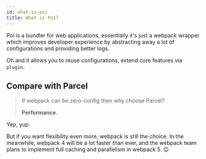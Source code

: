 ```yaml
---
id: what-is-poi
title: What is Poi?
---
```


Poi is a bundler for web applications, essentially it's just a webpack wrapper which improves developer experience by abstracting away a lot of configurations and providing better logs.

Oh and it allows you to reuse configurations, extend core features via `plugin`.

## Compare with Parcel

> If webpack can be zero-config then why choose Parcel?
>
> __Performance.__

Yep, yup.

But if you want flexibility even more, webpack is still the choice. In the meanwhile, webpack 4 will be a lot faster than ever, and the webpack team plans to implement full caching and parallelism in webpack 5. 😉
